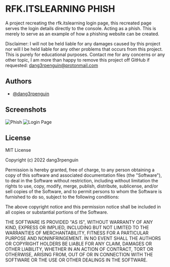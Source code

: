 
# RFK.ITSLEARNING PHISH

A project recreating the rfk.itslearning login page,
this recreated page serves the login details directly to the console.
Acting as a phish. This is merely to serve as an example of how a phishing website can be created.

Disclaimer: I will not be held liable for any damages caused by this project nor will I be held liable for any other problems that occurs from this project. This is purely for educational purposes. 
Contact me for any concerns or any other topic, I am more than happy to remove this project off GitHub if requested: dang3rpenguin@protonmail.com
## Authors

- [@dang3rpenguin](https://github.com/dang3rpenguin)


## Screenshots

![Phish](https://github.com/dang3rpenguin/rfk.itslearning-phish/blob/main/screenshots/phish.png)
![Login Page](https://github.com/dang3rpenguin/rfk.itslearning-phish/blob/main/screenshots/screenshot.png)

## License

MIT License

Copyright (c) 2022 dang3rpenguin

Permission is hereby granted, free of charge, to any person obtaining a copy
of this software and associated documentation files (the "Software"), to deal
in the Software without restriction, including without limitation the rights
to use, copy, modify, merge, publish, distribute, sublicense, and/or sell
copies of the Software, and to permit persons to whom the Software is
furnished to do so, subject to the following conditions:

The above copyright notice and this permission notice shall be included in all
copies or substantial portions of the Software.

THE SOFTWARE IS PROVIDED "AS IS", WITHOUT WARRANTY OF ANY KIND, EXPRESS OR
IMPLIED, INCLUDING BUT NOT LIMITED TO THE WARRANTIES OF MERCHANTABILITY,
FITNESS FOR A PARTICULAR PURPOSE AND NONINFRINGEMENT. IN NO EVENT SHALL THE
AUTHORS OR COPYRIGHT HOLDERS BE LIABLE FOR ANY CLAIM, DAMAGES OR OTHER
LIABILITY, WHETHER IN AN ACTION OF CONTRACT, TORT OR OTHERWISE, ARISING FROM,
OUT OF OR IN CONNECTION WITH THE SOFTWARE OR THE USE OR OTHER DEALINGS IN THE
SOFTWARE.

